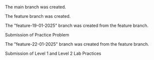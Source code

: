 The main branch was created.

The feature branch was created.

The "feature-19-01-2025" branch was created from the feature branch.

Submission of Practice Problem

The "feature-22-01-2025" branch was created from the feature branch.

Submission of Level 1 and Level 2 Lab Practices
